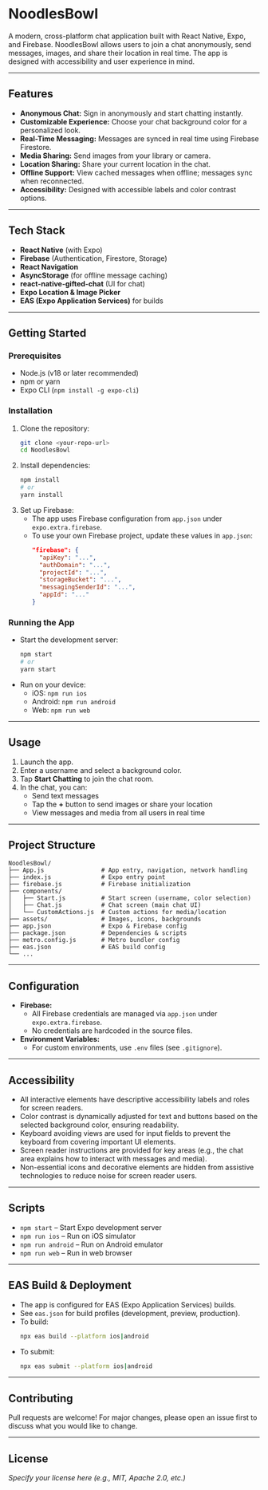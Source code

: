 # NoodlesBowl

A modern, cross-platform chat application built with React Native, Expo, and Firebase. NoodlesBowl allows users to join a chat anonymously, send messages, images, and share their location in real time. The app is designed with accessibility and user experience in mind.

---

## Features

- **Anonymous Chat:** Sign in anonymously and start chatting instantly.
- **Customizable Experience:** Choose your chat background color for a personalized look.
- **Real-Time Messaging:** Messages are synced in real time using Firebase Firestore.
- **Media Sharing:** Send images from your library or camera.
- **Location Sharing:** Share your current location in the chat.
- **Offline Support:** View cached messages when offline; messages sync when reconnected.
- **Accessibility:** Designed with accessible labels and color contrast options.

---

## Tech Stack

- **React Native** (with Expo)
- **Firebase** (Authentication, Firestore, Storage)
- **React Navigation**
- **AsyncStorage** (for offline message caching)
- **react-native-gifted-chat** (UI for chat)
- **Expo Location & Image Picker**
- **EAS (Expo Application Services)** for builds

---

## Getting Started

### Prerequisites

- Node.js (v18 or later recommended)
- npm or yarn
- Expo CLI (`npm install -g expo-cli`)

### Installation

1. Clone the repository:
   ```sh
   git clone <your-repo-url>
   cd NoodlesBowl
   ```
2. Install dependencies:
   ```sh
   npm install
   # or
   yarn install
   ```
3. Set up Firebase:
   - The app uses Firebase configuration from `app.json` under `expo.extra.firebase`.
   - To use your own Firebase project, update these values in `app.json`:
     ```json
     "firebase": {
       "apiKey": "...",
       "authDomain": "...",
       "projectId": "...",
       "storageBucket": "...",
       "messagingSenderId": "...",
       "appId": "..."
     }
     ```

### Running the App

- Start the development server:
  ```sh
  npm start
  # or
  yarn start
  ```
- Run on your device:
  - iOS: `npm run ios`
  - Android: `npm run android`
  - Web: `npm run web`

---

## Usage

1. Launch the app.
2. Enter a username and select a background color.
3. Tap **Start Chatting** to join the chat room.
4. In the chat, you can:
   - Send text messages
   - Tap the **+** button to send images or share your location
   - View messages and media from all users in real time

---

## Project Structure

```
NoodlesBowl/
├── App.js                # App entry, navigation, network handling
├── index.js              # Expo entry point
├── firebase.js           # Firebase initialization
├── components/
│   ├── Start.js          # Start screen (username, color selection)
│   ├── Chat.js           # Chat screen (main chat UI)
│   └── CustomActions.js  # Custom actions for media/location
├── assets/               # Images, icons, backgrounds
├── app.json              # Expo & Firebase config
├── package.json          # Dependencies & scripts
├── metro.config.js       # Metro bundler config
├── eas.json              # EAS build config
└── ...
```

---

## Configuration

- **Firebase:**
  - All Firebase credentials are managed via `app.json` under `expo.extra.firebase`.
  - No credentials are hardcoded in the source files.
- **Environment Variables:**
  - For custom environments, use `.env` files (see `.gitignore`).

---

## Accessibility

- All interactive elements have descriptive accessibility labels and roles for screen readers.
- Color contrast is dynamically adjusted for text and buttons based on the selected background color, ensuring readability.
- Keyboard avoiding views are used for input fields to prevent the keyboard from covering important UI elements.
- Screen reader instructions are provided for key areas (e.g., the chat area explains how to interact with messages and media).
- Non-essential icons and decorative elements are hidden from assistive technologies to reduce noise for screen reader users.

---

## Scripts

- `npm start` – Start Expo development server
- `npm run ios` – Run on iOS simulator
- `npm run android` – Run on Android emulator
- `npm run web` – Run in web browser

---

## EAS Build & Deployment

- The app is configured for EAS (Expo Application Services) builds.
- See `eas.json` for build profiles (development, preview, production).
- To build:
  ```sh
  npx eas build --platform ios|android
  ```
- To submit:
  ```sh
  npx eas submit --platform ios|android
  ```

---

## Contributing

Pull requests are welcome! For major changes, please open an issue first to discuss what you would like to change.

---

## License

_Specify your license here (e.g., MIT, Apache 2.0, etc.)_
